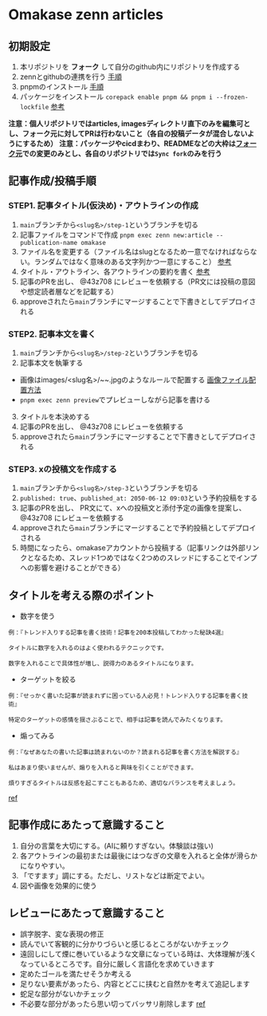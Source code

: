 # Omakase zenn articles

## 初期設定

1. 本リポジトリを **フォーク** して自分のgithub内にリポジトリを作成する
2. zennとgithubの連携を行う
 [手順](https://zenn.dev/zenn/articles/connect-to-github#2.-zenn%E3%81%AE%E3%83%80%E3%83%83%E3%82%B7%E3%83%A5%E3%83%9C%E3%83%BC%E3%83%89%E3%81%8B%E3%82%89%E9%80%A3%E6%90%BA%E3%81%99%E3%82%8B)  
3. pnpmのインストール
 [手順](https://pnpm.io/ja/installation)  
4. パッケージをインストール `corepack enable pnpm && pnpm i --frozen-lockfile`
 [参考](https://zenn.dev/zenn/articles/install-zenn-cli)  

**注意：個人リポジトリではarticles, imagesディレクトリ直下のみを編集可とし、フォーク元に対してPRは行わないこと（各自の投稿データが混合しないようにするため）**
**注意：パッケージやcicdまわり、READMEなどの大枠は[フォーク元](https://github.com/0xmakase/zenn-articles)での変更のみとし、各自のリポジトリでは`Sync fork`のみを行う**  

## 記事作成/投稿手順
### STEP1. 記事タイトル(仮決め)・アウトラインの作成
1. `main`ブランチから`<slug名>/step-1`というブランチを切る
2. 記事ファイルをコマンドで作成 `pnpm exec zenn new:article --publication-name omakase`
3. ファイル名を変更する（ファイル名はslugとなるため一意でなければならない。ランダムではなく意味のある文字列かつ一意にすること）
 [参考](https://zenn.dev/zenn/articles/what-is-slug)
4. タイトル・アウトライン、各アウトラインの要約を書く
 [参考](https://zenn.dev/zenn/articles/zenn-cli-guide)
5. 記事のPRを出し、 @43z708 にレビューを依頼する（PR文には投稿の意図や想定読者層などを記載する）
6. approveされたら`main`ブランチにマージすることで下書きとしてデプロイされる

### STEP2. 記事本文を書く
1. `main`ブランチから`<slug名>/step-2`というブランチを切る
2. 記事本文を執筆する
 - 画像はimages/<slug名>/~~.jpgのようなルールで配置する
 [画像ファイル配置方法](https://zenn.dev/zenn/articles/deploy-github-images)  
 - `pnpm exec zenn preview`でプレビューしながら記事を書ける 
3. タイトルを本決めする
4. 記事のPRを出し、 @43z708 にレビューを依頼する
5. approveされたら`main`ブランチにマージすることで下書きとしてデプロイされる

### STEP3. xの投稿文を作成する
1. `main`ブランチから`<slug名>/step-3`というブランチを切る
2. `published: true`、`published_at: 2050-06-12 09:03`という予約投稿をする
3. 記事のPRを出し、 PR文にて、xへの投稿文と添付予定の画像を提案し、@43z708 にレビューを依頼する
4. approveされたら`main`ブランチにマージすることで予約投稿としてデプロイされる
5. 時間になったら、omakaseアカウントから投稿する（記事リンクは外部リンクとなるため、スレッド1つめではなく2つめのスレッドにすることでインプへの影響を避けることができる）

## タイトルを考える際のポイント
- 数字を使う
```
例：『トレンド入りする記事を書く技術！記事を200本投稿してわかった秘訣4選』

タイトルに数字を入れるのはよく使われるテクニックです。

数字を入れることで具体性が増し、説得力のあるタイトルになります。
```
- ターゲットを絞る
```
例：『せっかく書いた記事が読まれずに困っている人必見！トレンド入りする記事を書く技術』

特定のターゲットの感情を揺さぶることで、相手は記事を読んでみたくなります。
```
- 煽ってみる
```
例：『なぜあなたの書いた記事は読まれないのか？読まれる記事を書く方法を解説する』

私はあまり使いませんが、煽りを入れると興味を引くことができます。

煩りすぎるタイトルは反感を起こすこともあるため、適切なバランスを考えましょう。
```
[ref](https://zenn.dev/collabostyle/articles/858875b235cdd6)

## 記事作成にあたって意識すること
1. 自分の言葉を大切にする。(AIに頼りすぎない。体験談は強い)
2. 各アウトラインの最初または最後にはつなぎの文章を入れると全体が滑らかになりやすい。
3. 「ですます」調にする。ただし、リストなどは断定でよい。
4. 図や画像を効果的に使う

## レビューにあたって意識すること
- 誤字脱字、変な表現の修正
- 読んでいて客観的に分かりづらいと感じるところがないかチェック
- 遠回しにして煙に巻いているような文章になっている時は、大体理解が浅くなっているところです。自分に厳しく言語化を求めていきます
- 定めたゴールを満たせそうか考える
- 足りない要素があったら、内容とどこに挟むと自然かを考えて追記します
- 蛇足な部分がないかチェック
- 不必要な部分があったら思い切ってバッサリ削除します
[ref](https://zenn.dev/seya/articles/47ecabce77d68c)